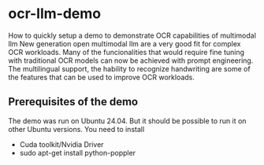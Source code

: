 # ocr-llm-demo
How to quickly setup a demo to demonstrate OCR capabilities of multimodal llm
New generation open multimodal llm are a very good fit for complex OCR workloads.
Many of the funcionalities that would require fine tuning with traditional OCR models can now be achieved with prompt engineering. 
The multilingual support, the hability to recognize handwriting are some of the features that can be used to improve OCR workloads.

## Prerequisites of the demo
The demo was run on Ubuntu 24.04. But it should be possible to run it on other Ubuntu versions.
You need to install
- Cuda toolkit/Nvidia Driver
- sudo apt-get install python-poppler

  
